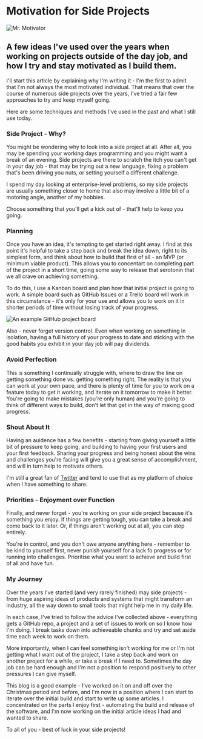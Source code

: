 # Motivation for Side Projects

![Mr. Motivator](/static/mr-motivator.jpg)

## A few ideas I've used over the years when working on projects outside of the day job, and how I try and stay motivated as I build them.

I'll start this article by explaining why I'm writing it - I'm the first to admit that I'm not always the most
motivated individual. That means that over the course of numerous side projects over the years, I've tried a fair few 
approaches to try and keep myself going.

Here are some techniques and methods I've used in the past and what I still use today.

### Side Project - Why?

You might be wondering why to look into a side project at all. After all, you may be spending your working days 
programming and you might want a break of an evening. Side projects are there to scratch the itch you can't get in your 
day job - that may be trying out a new language, fixing a problem that's been driving you nuts, or setting yourself a 
different challenge.

I spend my day looking at enterprise-level problems, so my side projects are usually something closer to home that also 
may involve a little bit of a motoring angle, another of my hobbies.

Choose something that you'll get a kick out of - that'll help to keep you going.

### Planning

Once you have an idea, it's tempting to get started right away. I find at this point it's helpful to take a step back 
and break the idea down, right to its simplest form, and think about how to build that first of all - an MVP (or 
minimum viable product). This allows you to concentart on completing part of the project in a short time, going some 
way to release that serotonin that we all crave on achieving something.

To do this, I use a Kanban board and plan how that initial project is going to work. A simple board such as GitHub 
Issues or a Trello board will work in this circumstance - it's only for your use and allows you to work on it in 
shorter periods of time without losing track of your progress.

![An example GitHub project board](/static/github-board.png)

Also - never forget version control. Even when working on something in isolation, having a full history of your 
progress to date and sticking with the good habits you exhibit in your day job will pay dividends.

### Avoid Perfection

This is something I continually struggle with, where to draw the line on getting something done vs. getting something 
right. The reality is that you can work at your own pace, and there is plenty of time for you to work on a feature 
today to get it working, and iterate on it tomorrow to make it better. You're going to make mistakes (you're only 
human) and you're going to think of different ways to build, don't let that get in the way of making good progress.

### Shout About It

Having an auidence has a few benefits - starting from giving yourself a little bit of pressure to keep going, and 
building to having your first users and your first feedback. Sharing your progress and being honest about the wins and 
challenges you're facing will give you a great sense of accomplishment, and will in turn help to motivate others.

I'm still a great fan of [Twitter](https://twitter.com/JamieFDHurst) and tend to use that as my platform of choice when 
I have something to share.

### Priorities - Enjoyment over Function

Finally, and never forget - you're working on your side project because it's something you enjoy. If things are getting 
tough, you can take a break and come back to it later. Or, if things aren't working out at all, you can stop entirely.

You're in control, and you don't owe anyone anything here - remember to be kind to yourself first, never punish 
yourself for a lack fo progress or for running into challenges. Prioritise what you want to achieve and build first of
all and have fun.

### My Journey

Over the years I've started (and very rarely finished) may side projects - from huge aspiring ideas of products and 
systems that might transform an industry, all the way down to small tools that might help me in my daily life.

In each case, I've tried to follow the advice I've collected above - everything gets a GitHub repo, a project and a set 
of issues to work on so I know how I'm doing. I break tasks down into achieveable chunks and try and set aside time 
each week to work on them.

More importantly, when I can feel something isn't working for me or I'm not getting what I want out of the project, I 
take a step back and work on another project for a while, or take a break if I need to. Sometimes the day job can be 
hard enough and I'm not a position to respond positively to other pressures I can give myself.

This blog is a good example - I've worked on it on and off over the Christmas period and before, and I'm now in a 
position where I can start to iterate over the initial build and start to write up some articles. I concentrated on the 
parts I enjoy first - automating the build and release of the software, and I'm now working on the initial article 
ideas I had and wanted to share.

To all of you - best of luck in your side projects!

